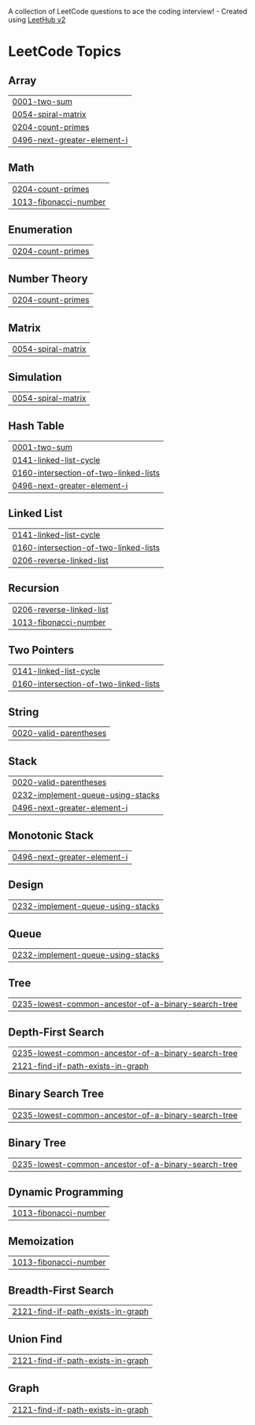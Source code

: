 A collection of LeetCode questions to ace the coding interview! - Created using [LeetHub v2](https://github.com/arunbhardwaj/LeetHub-2.0)
<!---LeetCode Topics Start-->
# LeetCode Topics
## Array
|  |
| ------- |
| [0001-two-sum](https://github.com/HemanthSR524/leetcode/tree/master/0001-two-sum) |
| [0054-spiral-matrix](https://github.com/HemanthSR524/leetcode/tree/master/0054-spiral-matrix) |
| [0204-count-primes](https://github.com/HemanthSR524/leetcode/tree/master/0204-count-primes) |
| [0496-next-greater-element-i](https://github.com/HemanthSR524/leetcode/tree/master/0496-next-greater-element-i) |
## Math
|  |
| ------- |
| [0204-count-primes](https://github.com/HemanthSR524/leetcode/tree/master/0204-count-primes) |
| [1013-fibonacci-number](https://github.com/HemanthSR524/leetcode/tree/master/1013-fibonacci-number) |
## Enumeration
|  |
| ------- |
| [0204-count-primes](https://github.com/HemanthSR524/leetcode/tree/master/0204-count-primes) |
## Number Theory
|  |
| ------- |
| [0204-count-primes](https://github.com/HemanthSR524/leetcode/tree/master/0204-count-primes) |
## Matrix
|  |
| ------- |
| [0054-spiral-matrix](https://github.com/HemanthSR524/leetcode/tree/master/0054-spiral-matrix) |
## Simulation
|  |
| ------- |
| [0054-spiral-matrix](https://github.com/HemanthSR524/leetcode/tree/master/0054-spiral-matrix) |
## Hash Table
|  |
| ------- |
| [0001-two-sum](https://github.com/HemanthSR524/leetcode/tree/master/0001-two-sum) |
| [0141-linked-list-cycle](https://github.com/HemanthSR524/leetcode/tree/master/0141-linked-list-cycle) |
| [0160-intersection-of-two-linked-lists](https://github.com/HemanthSR524/leetcode/tree/master/0160-intersection-of-two-linked-lists) |
| [0496-next-greater-element-i](https://github.com/HemanthSR524/leetcode/tree/master/0496-next-greater-element-i) |
## Linked List
|  |
| ------- |
| [0141-linked-list-cycle](https://github.com/HemanthSR524/leetcode/tree/master/0141-linked-list-cycle) |
| [0160-intersection-of-two-linked-lists](https://github.com/HemanthSR524/leetcode/tree/master/0160-intersection-of-two-linked-lists) |
| [0206-reverse-linked-list](https://github.com/HemanthSR524/leetcode/tree/master/0206-reverse-linked-list) |
## Recursion
|  |
| ------- |
| [0206-reverse-linked-list](https://github.com/HemanthSR524/leetcode/tree/master/0206-reverse-linked-list) |
| [1013-fibonacci-number](https://github.com/HemanthSR524/leetcode/tree/master/1013-fibonacci-number) |
## Two Pointers
|  |
| ------- |
| [0141-linked-list-cycle](https://github.com/HemanthSR524/leetcode/tree/master/0141-linked-list-cycle) |
| [0160-intersection-of-two-linked-lists](https://github.com/HemanthSR524/leetcode/tree/master/0160-intersection-of-two-linked-lists) |
## String
|  |
| ------- |
| [0020-valid-parentheses](https://github.com/HemanthSR524/leetcode/tree/master/0020-valid-parentheses) |
## Stack
|  |
| ------- |
| [0020-valid-parentheses](https://github.com/HemanthSR524/leetcode/tree/master/0020-valid-parentheses) |
| [0232-implement-queue-using-stacks](https://github.com/HemanthSR524/leetcode/tree/master/0232-implement-queue-using-stacks) |
| [0496-next-greater-element-i](https://github.com/HemanthSR524/leetcode/tree/master/0496-next-greater-element-i) |
## Monotonic Stack
|  |
| ------- |
| [0496-next-greater-element-i](https://github.com/HemanthSR524/leetcode/tree/master/0496-next-greater-element-i) |
## Design
|  |
| ------- |
| [0232-implement-queue-using-stacks](https://github.com/HemanthSR524/leetcode/tree/master/0232-implement-queue-using-stacks) |
## Queue
|  |
| ------- |
| [0232-implement-queue-using-stacks](https://github.com/HemanthSR524/leetcode/tree/master/0232-implement-queue-using-stacks) |
## Tree
|  |
| ------- |
| [0235-lowest-common-ancestor-of-a-binary-search-tree](https://github.com/HemanthSR524/leetcode/tree/master/0235-lowest-common-ancestor-of-a-binary-search-tree) |
## Depth-First Search
|  |
| ------- |
| [0235-lowest-common-ancestor-of-a-binary-search-tree](https://github.com/HemanthSR524/leetcode/tree/master/0235-lowest-common-ancestor-of-a-binary-search-tree) |
| [2121-find-if-path-exists-in-graph](https://github.com/HemanthSR524/leetcode/tree/master/2121-find-if-path-exists-in-graph) |
## Binary Search Tree
|  |
| ------- |
| [0235-lowest-common-ancestor-of-a-binary-search-tree](https://github.com/HemanthSR524/leetcode/tree/master/0235-lowest-common-ancestor-of-a-binary-search-tree) |
## Binary Tree
|  |
| ------- |
| [0235-lowest-common-ancestor-of-a-binary-search-tree](https://github.com/HemanthSR524/leetcode/tree/master/0235-lowest-common-ancestor-of-a-binary-search-tree) |
## Dynamic Programming
|  |
| ------- |
| [1013-fibonacci-number](https://github.com/HemanthSR524/leetcode/tree/master/1013-fibonacci-number) |
## Memoization
|  |
| ------- |
| [1013-fibonacci-number](https://github.com/HemanthSR524/leetcode/tree/master/1013-fibonacci-number) |
## Breadth-First Search
|  |
| ------- |
| [2121-find-if-path-exists-in-graph](https://github.com/HemanthSR524/leetcode/tree/master/2121-find-if-path-exists-in-graph) |
## Union Find
|  |
| ------- |
| [2121-find-if-path-exists-in-graph](https://github.com/HemanthSR524/leetcode/tree/master/2121-find-if-path-exists-in-graph) |
## Graph
|  |
| ------- |
| [2121-find-if-path-exists-in-graph](https://github.com/HemanthSR524/leetcode/tree/master/2121-find-if-path-exists-in-graph) |
<!---LeetCode Topics End-->
